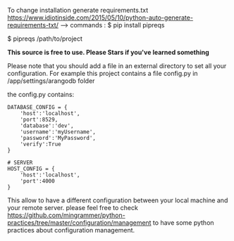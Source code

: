To change installation generate requirements.txt
https://www.idiotinside.com/2015/05/10/python-auto-generate-requirements-txt/
--> commands :
$ pip install pipreqs

$ pipreqs /path/to/project

**This source is free to use. 
Please Stars if you've learned something**


Please note that you should add a file in an external directory to set all your configuration.
For example this project contains a file config.py in
/app/settings/arangodb folder


the config.py contains:
```
DATABASE_CONFIG = {
    'host':'localhost',
    'port':8529,
    'database':'dev',
    'username':'myUsername',
    'password':'MyPassword',
    'verify':True
}

# SERVER 
HOST_CONFIG = {
	'host':'localhost',
	'port':4000
}
```

This allow to have a different configuration between your local machine and your remote server.
please feel free to check https://github.com/mingrammer/python-practices/tree/master/configuration/management
to have some python practices about configuration management.